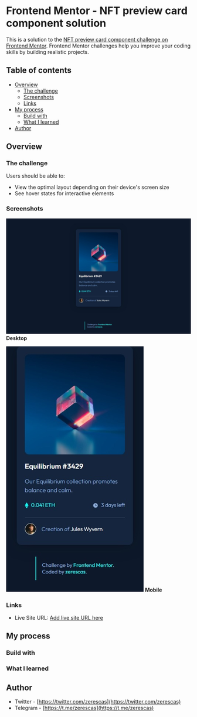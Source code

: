 # Frontend Mentor - NFT preview card component solution

This is a solution to the [NFT preview card component challenge on Frontend Mentor](https://www.frontendmentor.io/challenges/nft-preview-card-component-SbdUL_w0U). Frontend Mentor challenges help you improve your coding skills by building realistic projects. 

## Table of contents

- [Overview](#overview)
    - [The challenge](#the-challenge)
    - [Screenshots](#screenshots)
    - [Links](#links)
- [My process](#my-process)
    - [Build with](#build-with)
    - [What I learned](#what-i-learned)
- [Author](#author)

## Overview

### The challenge 

Users should be able to:

- View the optimal layout depending on their device's screen size
- See hover states for interactive elements

### Screenshots

![](/images/screenshots/desktop-screenshot.jpeg)
<strong>Desktop</strong>

![](/images/screenshots/mobile-screenshot.jpeg)
<strong>Mobile</strong>

### Links

- Live Site URL: [Add live site URL here](https://your-live-site-url.com)

## My process

### Build with

### What I learned 

## Author

- Twitter - [https://twitter.com/zerescas](https://twitter.com/zerescas)
- Telegram - [https://t.me/zerescas](https://t.me/zerescas)
